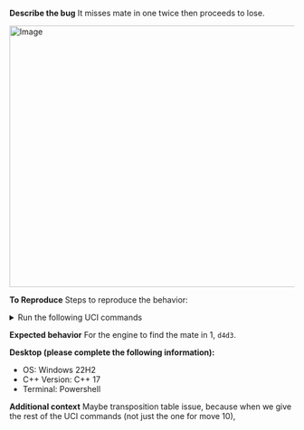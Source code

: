 **Describe the bug**
It misses mate in one twice then proceeds to lose.

<img width="1318" height="463" alt="Image" src="https://github.com/user-attachments/assets/6d49769d-0c8c-405b-afdd-d779e8df0728" />

**To Reproduce**
Steps to reproduce the behavior:


<details>
<summary>Run the following UCI commands</summary>

```powershell
.\engine.exe
ucinewgame
isready
position startpos moves e2e3
go movetime 10000
setoption name Ponder value true
position startpos moves e2e3 b8c6 b1c3
go wtime 60470 btime 57999 winc 1000 binc 1000
position startpos moves e2e3 b8c6 b1c3 e7e5 d1g4
go wtime 61290 btime 55489 winc 1000 binc 1000
position startpos moves e2e3 b8c6 b1c3 e7e5 d1g4 g8f6 g4c4
go wtime 62100 btime 53109 winc 1000 binc 1000
position startpos moves e2e3 b8c6 b1c3 e7e5 d1g4 g8f6 g4c4 d7d5 c4a4
go wtime 62910 btime 50849 winc 1000 binc 1000
position startpos moves e2e3 b8c6 b1c3 e7e5 d1g4 g8f6 g4c4 d7d5 c4a4 d5d4 c3d1
go wtime 63710 btime 48699 winc 1000 binc 1000
position startpos moves e2e3 b8c6 b1c3 e7e5 d1g4 g8f6 g4c4 d7d5 c4a4 d5d4 c3d1 f8c5 g1f3
go wtime 64520 btime 46659 winc 1000 binc 1000
position startpos moves e2e3 b8c6 b1c3 e7e5 d1g4 g8f6 g4c4 d7d5 c4a4 d5d4 c3d1 f8c5 g1f3 e8g8 b2b3
go wtime 65330 btime 44719 winc 1000 binc 1000
position startpos moves e2e3 b8c6 b1c3 e7e5 d1g4 g8f6 g4c4 d7d5 c4a4 d5d4 c3d1 f8c5 g1f3 e8g8 b2b3 c6b4 c2c3
go wtime 66130 btime 42879 winc 1000 binc 1000
position startpos moves e2e3 b8c6 b1c3 e7e5 d1g4 g8f6 g4c4 d7d5 c4a4 d5d4 c3d1 f8c5 g1f3 e8g8 b2b3 c6b4 c2c3 b4c2 e1e2
go wtime 66950 btime 41129 winc 1000 binc 1000
```


</details> 


**Expected behavior**
For the engine to find the mate in 1, `d4d3`.

**Desktop (please complete the following information):**

- OS: Windows 22H2
- C++ Version: C++ 17
- Terminal: Powershell

**Additional context**
Maybe transposition table issue, because when we give the rest of the UCI commands (not just the one for move 10), 